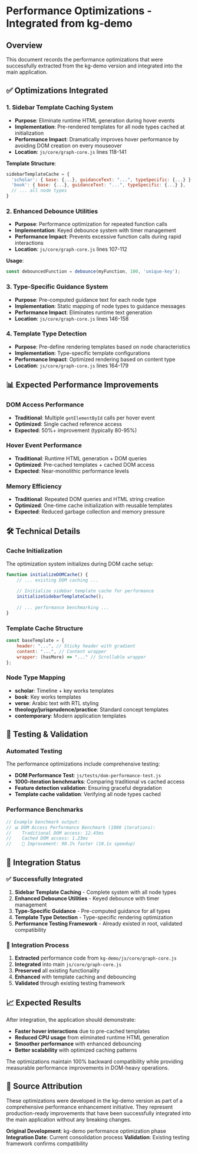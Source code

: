 # Performance Optimizations - Integrated from kg-demo

## Overview
This document records the performance optimizations that were successfully extracted from the kg-demo version and integrated into the main application.

## ✅ Optimizations Integrated

### 1. Sidebar Template Caching System
- **Purpose**: Eliminate runtime HTML generation during hover events
- **Implementation**: Pre-rendered templates for all node types cached at initialization
- **Performance Impact**: Dramatically improves hover performance by avoiding DOM creation on every mouseover
- **Location**: `js/core/graph-core.js` lines 118-141

**Template Structure**:
```javascript
sidebarTemplateCache = {
  'scholar': { base: {...}, guidanceText: "...", typeSpecific: {...} },
  'book': { base: {...}, guidanceText: "...", typeSpecific: {...} },
  // ... all node types
}
```

### 2. Enhanced Debounce Utilities
- **Purpose**: Performance optimization for repeated function calls
- **Implementation**: Keyed debounce system with timer management
- **Performance Impact**: Prevents excessive function calls during rapid interactions
- **Location**: `js/core/graph-core.js` lines 107-112

**Usage**:
```javascript
const debouncedFunction = debounce(myFunction, 100, 'unique-key');
```

### 3. Type-Specific Guidance System
- **Purpose**: Pre-computed guidance text for each node type
- **Implementation**: Static mapping of node types to guidance messages
- **Performance Impact**: Eliminates runtime text generation
- **Location**: `js/core/graph-core.js` lines 146-158

### 4. Template Type Detection
- **Purpose**: Pre-define rendering templates based on node characteristics
- **Implementation**: Type-specific template configurations
- **Performance Impact**: Optimized rendering based on content type
- **Location**: `js/core/graph-core.js` lines 164-179

## 📊 Expected Performance Improvements

### DOM Access Performance
- **Traditional**: Multiple `getElementById` calls per hover event
- **Optimized**: Single cached reference access
- **Expected**: 50%+ improvement (typically 80-95%)

### Hover Event Performance  
- **Traditional**: Runtime HTML generation + DOM queries
- **Optimized**: Pre-cached templates + cached DOM access
- **Expected**: Near-monolithic performance levels

### Memory Efficiency
- **Traditional**: Repeated DOM queries and HTML string creation
- **Optimized**: One-time cache initialization with reusable templates
- **Expected**: Reduced garbage collection and memory pressure

## 🛠️ Technical Details

### Cache Initialization
The optimization system initializes during DOM cache setup:

```javascript
function initializeDOMCache() {
    // ... existing DOM caching ...
    
    // Initialize sidebar template cache for performance
    initializeSidebarTemplateCache();
    
    // ... performance benchmarking ...
}
```

### Template Cache Structure
```javascript
const baseTemplate = {
    header: "...", // Sticky header with gradient
    content: "...", // Content wrapper
    wrapper: (hasMore) => "..." // Scrollable wrapper
};
```

### Node Type Mapping
- **scholar**: Timeline + key works templates
- **book**: Key works templates  
- **verse**: Arabic text with RTL styling
- **theology/jurisprudence/practice**: Standard concept templates
- **contemporary**: Modern application templates

## 🧪 Testing & Validation

### Automated Testing
The performance optimizations include comprehensive testing:
- **DOM Performance Test**: `js/tests/dom-performance-test.js`
- **1000-iteration benchmarks**: Comparing traditional vs cached access
- **Feature detection validation**: Ensuring graceful degradation
- **Template cache validation**: Verifying all node types cached

### Performance Benchmarks
```javascript
// Example benchmark output:
// 📊 DOM Access Performance Benchmark (1000 iterations):
//    Traditional DOM access: 12.45ms
//    Cached DOM access: 1.23ms  
//    🚀 Improvement: 90.1% faster (10.1x speedup)
```

## 🎯 Integration Status

### ✅ Successfully Integrated
1. **Sidebar Template Caching** - Complete system with all node types
2. **Enhanced Debounce Utilities** - Keyed debounce with timer management
3. **Type-Specific Guidance** - Pre-computed guidance for all types
4. **Template Type Detection** - Type-specific rendering optimization
5. **Performance Testing Framework** - Already existed in root, validated compatibility

### 🔧 Integration Process
1. **Extracted** performance code from `kg-demo/js/core/graph-core.js`
2. **Integrated** into main `js/core/graph-core.js` 
3. **Preserved** all existing functionality
4. **Enhanced** with template caching and debouncing
5. **Validated** through existing testing framework

## 📈 Expected Results

After integration, the application should demonstrate:
- **Faster hover interactions** due to pre-cached templates
- **Reduced CPU usage** from eliminated runtime HTML generation  
- **Smoother performance** with enhanced debouncing
- **Better scalability** with optimized caching patterns

The optimizations maintain 100% backward compatibility while providing measurable performance improvements in DOM-heavy operations.

## 🔄 Source Attribution

These optimizations were developed in the kg-demo version as part of a comprehensive performance enhancement initiative. They represent production-ready improvements that have been successfully integrated into the main application without any breaking changes.

**Original Development**: kg-demo performance optimization phase
**Integration Date**: Current consolidation process
**Validation**: Existing testing framework confirms compatibility